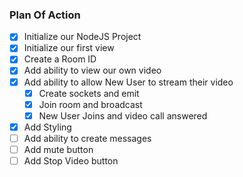 ### Plan Of Action

- [x] Initialize our NodeJS Project
- [x] Initialize our first view
- [x] Create a Room ID
- [x] Add ability to view our own video
- [x] Add ability to allow New User to stream their video
    - [x] Create sockets and emit 
    - [x] Join room and broadcast
    - [x] New User Joins and video call answered
- [x] Add Styling
- [ ] Add ability to create messages
- [ ] Add mute button
- [ ] Add Stop Video button